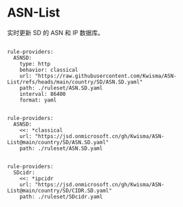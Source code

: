 
# ASN-List

实时更新 SD 的 ASN 和 IP 数据库。

<pre><code class="language-javascript">
rule-providers:
  ASNSD:
    type: http
    behavior: classical
    url: "https://raw.githubusercontent.com/Kwisma/ASN-List/refs/heads/main/country/SD/ASN.SD.yaml"
    path: ./ruleset/ASN.SD.yaml
    interval: 86400
    format: yaml
</code></pre>

<pre><code class="language-javascript">
rule-providers:
  ASNSD:
    <<: *classical
    url: "https://jsd.onmicrosoft.cn/gh/Kwisma/ASN-List@main/country/SD/ASN.SD.yaml"
    path: ./ruleset/ASN.SD.yaml
</code></pre>

<pre><code class="language-javascript">
rule-providers:
  SDcidr:
    <<: *ipcidr
    url: "https://jsd.onmicrosoft.cn/gh/Kwisma/ASN-List@main/country/SD/CIDR.SD.yaml"
    path: ./ruleset/SDcidr.yaml
</code></pre>
